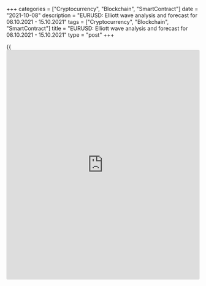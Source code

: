 +++
categories = ["Cryptocurrency", "Blockchain", "SmartContract"]
date = "2021-10-08"
description = "EURUSD: Elliott wave analysis and forecast for 08.10.2021 - 15.10.2021"
tags = ["Cryptocurrency", "Blockchain", "SmartContract"]
title = "EURUSD: Elliott wave analysis and forecast for 08.10.2021 - 15.10.2021"
type = "post"
+++

{{<iframe id="large-banner" src="https://www.bounty.group/#slide=18.0" width="100%" height="600" scrolling="no" style="border: 0px solid rgb(216, 221, 230); border-radius: 3px;">}}

2021-10-08

2021-10-08

EURUSD: Elliott wave analysis and forecast for 08.10.2021 –
15.10.2021Alex Geuta

 **Main scenario:** consider short positions from corrections below the
level of 1.1747 with a target of 1.1287 – 1.1161.

 **Alternative scenario:** breakout and consolidation above the level of
1.1747 will allow the pair to continue rising to the levels of 1.1909 –
1.2269.

 **Analysis:** Daily chart: the first wave of larger degree 1 of (3) is
formed, and a downside correction continues forming as wave 2 of (3),
with wave c of 2 unfolding as part of it. Apparently, the third wave of
smaller degree (iii) of c is developing on the H4 chart. On the H1 chart
there's wave i of (iii) of c formed, a local correction completed as
wave ii of (iii), and wave iii of (iii) forming. If the presumption is
correct, the pair will continue to drop to the levels of 1.1287 –
1.1161. The level of 1.1747 is critical in this scenario. Its breakout
will allow the pair to continue rising to the levels of 1.1909 – 1.2269.

* * *

* * *

## Price chart of EURUSD in real time mode

The content of this article reflects the author’s opinion and does not
necessarily reflect the official position of LiteForex. The material
published on this page is provided for informational purposes only and
should not be considered as the provision of investment advice for the
purposes of Directive 2004/39/EC.

Rate this article:

{{value}}

( {{count}} {{title}} )